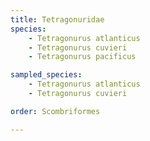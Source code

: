```yaml
---
title: Tetragonuridae
species:
    - Tetragonurus atlanticus
    - Tetragonurus cuvieri
    - Tetragonurus pacificus

sampled_species:
    - Tetragonurus atlanticus
    - Tetragonurus cuvieri

order: Scombriformes

---
```

